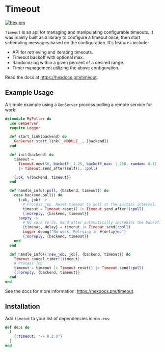 # Timeout

[![hex.pm](https://img.shields.io/hexpm/v/timeout.svg "Hex version")](https://hex.pm/packages/timeout)

`Timeout` is an api for managing and manipulating configurable timeouts. It was
mainly built as a library to configure a timeout once, then start scheduling
messages based on the configuration. It's features include:

* API for retrieving and iterating timeouts.
* Timeout backoff with optional max.
* Randomizing within a given percent of a desired range.
* Timer management utilizing the above configuration.

Read the docs at https://hexdocs.pm/timeout.

## Example Usage

A simple example using a `GenServer` process polling a remote service for work:

```elixir
defmodule MyPoller do
  use GenServer
  require Logger

  def start_link(backend) do
    GenServer.start_link(__MODULE__, [backend])
  end

  def init(backend) do
    timeout =
      Timeout.new(50, backoff: 1.25, backoff_max: 1_250, random: 0.1)
      |> Timeout.send_after(self(), :poll)

    {:ok, %{backend, timeout}}
  end

  def handle_info(:poll, {backend, timeout}) do
    case backend.poll() do
      {:ok, job} ->
        # Process job. Reset timeout to poll at the initial interval.
        timeout = Timeout.reset() |> Timeout.send_after!(:poll)
        {:noreply, {backend, timeout}}
      :empty ->
        # No work to do. Send after automatically increases the backoff
        {timeout, delay} = timeout |> Timeout.send(:poll)
        Logger.debug("No work. Retrying in #{delay}ms")
        {:noreply, {backend, timeout}}
    end
  end

  def handle_info({:new_job, job}, {backend, timeout}) do
    Timeout.cancel_timer!(timeout)
    # Process job
    timeout = timeout |> Timeout.reset() |> Timeout.send(:poll)
    {:noreply, {backend, timeout}}
  end
end
```

See the docs for more information: https://hexdocs.pm/timeout.

## Installation

Add `timeout` to your list of dependencies in `mix.exs`:

```elixir
def deps do
  [
    {:timeout, "~> 0.2.0"}
  ]
end
```

[thp]: https://en.wikipedia.org/wiki/Thundering_herd_problem
